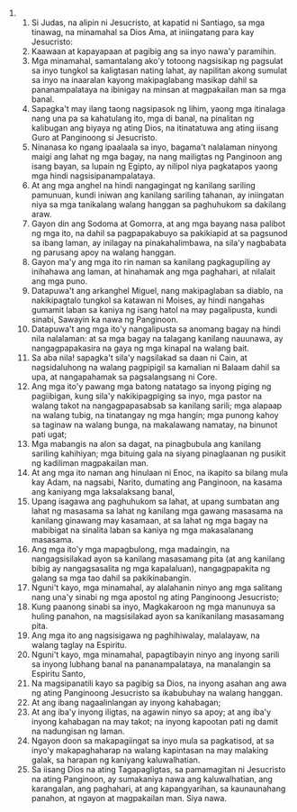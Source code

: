 <ol>
  <li>
    <ol>
      <li>Si Judas, na alipin ni Jesucristo, at kapatid ni Santiago, sa mga tinawag, na minamahal sa Dios Ama, at iniingatang para kay Jesucristo:</li>
      <li>Kaawaan at kapayapaan at pagibig ang sa inyo nawa'y paramihin.</li>
      <li>Mga minamahal, samantalang ako'y totoong nagsisikap ng pagsulat sa inyo tungkol sa kaligtasan nating lahat, ay napilitan akong sumulat sa inyo na inaaralan kayong makipaglabang masikap dahil sa pananampalataya na ibinigay na minsan at magpakailan man sa mga banal.</li>
      <li>Sapagka't may ilang taong nagsipasok ng lihim, yaong mga itinalaga nang una pa sa kahatulang ito, mga di banal, na pinalitan ng kalibugan ang biyaya ng ating Dios, na itinatatuwa ang ating iisang Guro at Panginoong si Jesucristo.</li>
      <li>Ninanasa ko ngang ipaalaala sa inyo, bagama't nalalaman ninyong maigi ang lahat ng mga bagay, na nang mailigtas ng Panginoon ang isang bayan, sa lupain ng Egipto, ay nilipol niya pagkatapos yaong mga hindi nagsisipanampalataya.</li>
      <li>At ang mga anghel na hindi nangagingat ng kanilang sariling pamunuan, kundi iniwan ang kanilang sariling tahanan, ay iniingatan niya sa mga tanikalang walang hanggan sa paghuhukom sa dakilang araw.</li>
      <li>Gayon din ang Sodoma at Gomorra, at ang mga bayang nasa palibot ng mga ito, na dahil sa pagpapakabuyo sa pakikiapid at sa pagsunod sa ibang laman, ay inilagay na pinakahalimbawa, na sila'y nagbabata ng parusang apoy na walang hanggan.</li>
      <li>Gayon ma'y ang mga ito rin naman sa kanilang pagkagupiling ay inihahawa ang laman, at hinahamak ang mga paghahari, at nilalait ang mga puno.</li>
      <li>Datapuwa't ang arkanghel Miguel, nang makipaglaban sa diablo, na nakikipagtalo tungkol sa katawan ni Moises, ay hindi nangahas gumamit laban sa kaniya ng isang hatol na may pagalipusta, kundi sinabi, Sawayin ka nawa ng Panginoon.</li>
      <li>Datapuwa't ang mga ito'y nangalipusta sa anomang bagay na hindi nila nalalaman: at sa mga bagay na talagang kanilang nauunawa, ay nangagpapakasira na gaya ng mga kinapal na walang bait.</li>
      <li>Sa aba nila! sapagka't sila'y nagsilakad sa daan ni Cain, at nagsidaluhong na walang pagpipigil sa kamalian ni Balaam dahil sa upa, at nangapahamak sa pagsalangsang ni Core.</li>
      <li>Ang mga ito'y pawang mga batong natatago sa inyong piging ng pagiibigan, kung sila'y nakikipagpiging sa inyo, mga pastor na walang takot na nangagpapasabsab sa kanilang sarili; mga alapaap na walang tubig, na tinatangay ng mga hangin; mga punong kahoy sa taginaw na walang bunga, na makalawang namatay, na binunot pati ugat;</li>
      <li>Mga mabangis na alon sa dagat, na pinagbubula ang kanilang sariling kahihiyan; mga bituing gala na siyang pinaglaanan ng pusikit ng kadiliman magpakailan man.</li>
      <li>At ang mga ito naman ang hinulaan ni Enoc, na ikapito sa bilang mula kay Adam, na nagsabi, Narito, dumating ang Panginoon, na kasama ang kaniyang mga laksalaksang banal,</li>
      <li>Upang isagawa ang paghuhukom sa lahat, at upang sumbatan ang lahat ng masasama sa lahat ng kanilang mga gawang masasama na kanilang ginawang may kasamaan, at sa lahat ng mga bagay na mabibigat na sinalita laban sa kaniya ng mga makasalanang masasama.</li>
      <li>Ang mga ito'y mga mapagbulong, mga madaingin, na nangagsisilakad ayon sa kanilang masasamang pita (at ang kanilang bibig ay nangagsasalita ng mga kapalaluan), nangagpapakita ng galang sa mga tao dahil sa pakikinabangin.</li>
      <li>Nguni't kayo, mga minamahal, ay alalahanin ninyo ang mga salitang nang una'y sinabi ng mga apostol ng ating Panginoong Jesucristo;</li>
      <li>Kung paanong sinabi sa inyo, Magkakaroon ng mga manunuya sa huling panahon, na magsisilakad ayon sa kanikanilang masasamang pita.</li>
      <li>Ang mga ito ang nagsisigawa ng paghihiwalay, malalayaw, na walang taglay na Espiritu.</li>
      <li>Nguni't kayo, mga minamahal, papagtibayin ninyo ang inyong sarili sa inyong lubhang banal na pananampalataya, na manalangin sa Espiritu Santo,</li>
      <li>Na magsipanatili kayo sa pagibig sa Dios, na inyong asahan ang awa ng ating Panginoong Jesucristo sa ikabubuhay na walang hanggan.</li>
      <li>At ang ibang nagaalinlangan ay inyong kahabagan;</li>
      <li>At ang iba'y inyong iligtas, na agawin ninyo sa apoy; at ang iba'y inyong kahabagan na may takot; na inyong kapootan pati ng damit na nadungisan ng laman.</li>
      <li>Ngayon doon sa makapagiingat sa inyo mula sa pagkatisod, at sa inyo'y makapaghaharap na walang kapintasan na may malaking galak, sa harapan ng kaniyang kaluwalhatian.</li>
      <li>Sa iisang Dios na ating Tagapagligtas, sa pamamagitan ni Jesucristo na ating Panginoon, ay sumakaniya nawa ang kaluwalhatian, ang karangalan, ang paghahari, at ang kapangyarihan, sa kaunaunahang panahon, at ngayon at magpakailan man. Siya nawa.</li>
    </ol>
  </li>
</ol>
